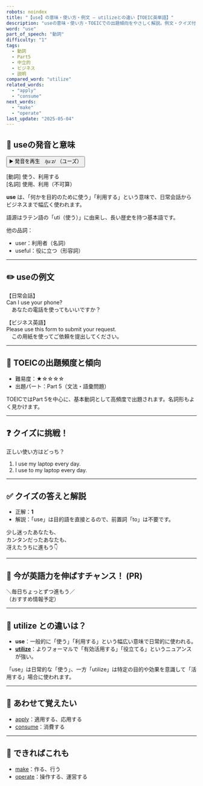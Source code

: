 ```yaml
---
robots: noindex
title: "【use】の意味・使い方・例文 ― utilizeとの違い【TOEIC英単語】"
description: "useの意味・使い方・TOEICでの出題傾向をやさしく解説。例文・クイズ付きでutilizeとの違いもわかりやすく学べます。"
word: "use"
part_of_speech: "動詞"
difficulty: "1"
tags:
  - 動詞
  - Part5
  - 中立的
  - ビジネス
  - 説明
compared_word: "utilize"
related_words:
  - "apply"
  - "consume"
next_words:
  - "make"
  - "operate"
last_update: "2025-05-04"
---
```


## 🔰 useの発音と意味

<button class="play-audio" onclick="playTTS('use')">
  <span class="play-audio-main">
    ▶️ 発音を再生　/juːz/
  </span>
  <span class="play-audio-sub">
    （ユーズ）
  </span>
</button>

[動詞] 使う、利用する  
[名詞] 使用、利用（不可算）

**use** は、「何かを目的のために使う」「利用する」という意味で、日常会話からビジネスまで幅広く使われます。

語源はラテン語の「uti（使う）」に由来し、長い歴史を持つ基本語です。

他の品詞：  
- user：利用者（名詞）
- useful：役に立つ（形容詞）

---

## ✏️ useの例文

【日常会話】  
Can I use your phone?  
　あなたの電話を使ってもいいですか？

【ビジネス英語】  
Please use this form to submit your request.  
　この用紙を使ってご依頼を提出してください。

---

## 🎯 TOEICの出題頻度と傾向

- 難易度：★☆☆☆☆
- 出題パート：Part 5（文法・語彙問題）

TOEICではPart 5を中心に、基本動詞として高頻度で出題されます。名詞形もよく見かけます。

---

## ❓ クイズに挑戦！

正しい使い方はどっち？

1. I use my laptop every day.  
2. I use to my laptop every day.

---

## ✅ クイズの答えと解説

- 正解：**1**
- 解説：「use」は目的語を直接とるので、前置詞「to」は不要です。

少し迷ったあなたも、  
カンタンだったあなたも、  
冴えたうちに進もう👇️

---

## 🚀 今が英語力を伸ばすチャンス！ (PR)

<div class="info-center">
＼毎日ちょっとずつ進もう／<br>  
（おすすめ情報予定）
</div>

---

## 🤔  utilize との違いは？

- **use**：一般的に「使う」「利用する」という幅広い意味で日常的に使われる。
- **[utilize](/word/utilize)**：よりフォーマルで「有効活用する」「役立てる」というニュアンスが強い。

「use」は日常的な「使う」、一方「utilize」は特定の目的や効果を意識して「活用する」場合に使われます。

---

## 🧩 あわせて覚えたい

- [apply](/word/apply)：適用する、応用する
- [consume](/word/consume)：消費する

---

## 📖 できればこれも

- [make](/word/make)：作る、行う
- [operate](/word/operate)：操作する、運営する

<!-- cvid: aid48_bid11 -->
